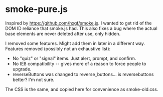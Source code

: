 smoke-pure.js
===============

Inspired by https://github.com/hxgf/smoke.js. I wanted to get rid of the DOM ID reliance that smoke.js had. This also fixes a bug where the actual base elements are never deleted after use, only hidden.

I removed some features. Might add them in later in a different way. Features removed (possibly not an exhaustive list):
* No "quiz" or "signal" items. Just alert, prompt, and confirm.
* No IE8 compatibility -- gives more of a reason to force people to upgrade.
* reverseButtons was changed to reverse_buttons... is reversebuttons better? I'm not sure.

The CSS is the same, and copied here for convenience as smoke-old.css.
